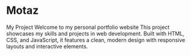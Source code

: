 # Motaz
My Project
Welcome to my personal portfolio website This project showcases my skills and projects in web development. Built with HTML, CSS, and JavaScript, it features a clean, modern design with responsive layouts and interactive elements.
